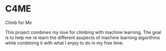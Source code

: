 # C4ME
Climb for Me

This project combines my love for climbing with machine learning. The goal is to help me re learn the different asspects of machine learning algorithms while combining it with what I enjoy to do in my free time.
